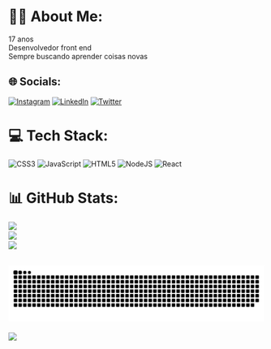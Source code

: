 # 🧑‍💻 About Me:
17 anos<br>Desenvolvedor front end<br>Sempre buscando aprender coisas novas


## 🌐 Socials:
[![Instagram](https://img.shields.io/badge/Instagram-%23E4405F.svg?logo=Instagram&logoColor=white)](https://instagram.com/imvictoremanoel) [![LinkedIn](https://img.shields.io/badge/LinkedIn-%230077B5.svg?logo=linkedin&logoColor=white)](https://linkedin.com/in/victor-emanoel-220856239) [![Twitter](https://img.shields.io/badge/Twitter-%231DA1F2.svg?logo=Twitter&logoColor=white)](https://twitter.com/imvictoremanoel) 

# 💻 Tech Stack:
![CSS3](https://img.shields.io/badge/css3-%231572B6.svg?style=for-the-badge&logo=css3&logoColor=white) ![JavaScript](https://img.shields.io/badge/javascript-%23323330.svg?style=for-the-badge&logo=javascript&logoColor=%23F7DF1E) ![HTML5](https://img.shields.io/badge/html5-%23E34F26.svg?style=for-the-badge&logo=html5&logoColor=white) ![NodeJS](https://img.shields.io/badge/node.js-6DA55F?style=for-the-badge&logo=node.js&logoColor=white) ![React](https://img.shields.io/badge/react-%2320232a.svg?style=for-the-badge&logo=react&logoColor=%2361DAFB)
# 📊 GitHub Stats:
![](https://github-readme-stats.vercel.app/api?username=imvictoremanoel&theme=swift&hide_border=false&include_all_commits=true&count_private=true)<br/>
![](https://github-readme-streak-stats.herokuapp.com/?user=imvictoremanoel&theme=swift&hide_border=false)<br/>
![](https://github-readme-stats.vercel.app/api/top-langs/?username=imvictoremanoel&theme=swift&hide_border=false&include_all_commits=true&count_private=true&layout=compact)

![Snake animation](https://github.com/imvictoremanoel/imvictoremanoel/blob/output/github-contribution-grid-snake.svg)
---
[![](https://visitcount.itsvg.in/api?id=imvictoremanoel&icon=3&color=6)](https://visitcount.itsvg.in)

